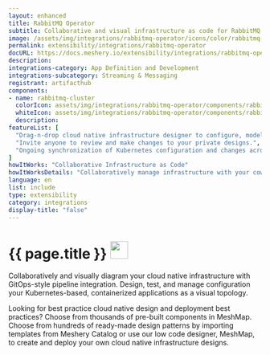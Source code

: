 ```yaml
---
layout: enhanced
title: RabbitMQ Operator
subtitle: Collaborative and visual infrastructure as code for RabbitMQ Operator
image: /assets/img/integrations/rabbitmq-operator/icons/color/rabbitmq-operator-color.svg
permalink: extensibility/integrations/rabbitmq-operator
docURL: https://docs.meshery.io/extensibility/integrations/rabbitmq-operator
description: 
integrations-category: App Definition and Development
integrations-subcategory: Streaming & Messaging
registrant: artifacthub
components: 
- name: rabbitmq-cluster
  colorIcon: assets/img/integrations/rabbitmq-operator/components/rabbitmq-cluster/icons/color/rabbitmq-cluster-color.svg
  whiteIcon: assets/img/integrations/rabbitmq-operator/components/rabbitmq-cluster/icons/white/rabbitmq-cluster-white.svg
  description: 
featureList: [
  "Drag-n-drop cloud native infrastructure designer to configure, model, and deploy your workloads.",
  "Invite anyone to review and make changes to your private designs.",
  "Ongoing synchronization of Kubernetes configuration and changes across any number of clusters."
]
howItWorks: "Collaborative Infrastructure as Code"
howItWorksDetails: "Collaboratively manage infrastructure with your coworkers synchronously sharing the same designs."
language: en
list: include
type: extensibility
category: integrations
display-title: "false"
---
```

<h1>{{ page.title }} <img src="{{ page.image }}" style="width: 35px; height: 35px;" /></h1>

<p>

</p>
<p>
    Collaboratively and visually diagram your cloud native infrastructure with GitOps-style pipeline integration. Design, test, and manage configuration your Kubernetes-based, containerized applications as a visual topology.
</p>
<p>
    Looking for best practice cloud native design and deployment best practices? Choose from thousands of pre-built components in MeshMap. Choose from hundreds of ready-made design patterns by importing templates from Meshery Catalog or use our low code designer, MeshMap, to create and deploy your own cloud native infrastructure designs.
</p>
